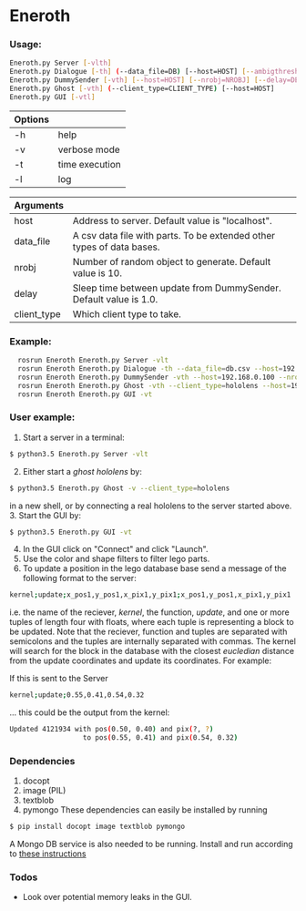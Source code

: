 # Eneroth  
### Usage:
```sh
Eneroth.py Server [-vlth]
Eneroth.py Dialogue [-th] (--data_file=DB) [--host=HOST] [--ambigthresh=AMBIGTHRESH]
Eneroth.py DummySender [-vth] [--host=HOST] [--nrobj=NROBJ] [--delay=DELAY]
Eneroth.py Ghost [-vth] (--client_type=CLIENT_TYPE) [--host=HOST] 
Eneroth.py GUI [-vtl]
```

| Options  |   |
| ------ | ------ |
| -h | help |
| -v | verbose mode |
| -t | time execution |
| -l | log |

|  Arguments |   |
| ------ | ------ |
| host |  Address to server. Default value is "localhost". |
| data_file | A csv data file with parts. To be extended other types of data bases. |
| nrobj | Number of random object to generate. Default value is 10. |
| delay | Sleep time between update from DummySender. Default value is 1.0. |
| client_type | Which client type to take. |

### Example:
```sh
  rosrun Eneroth Eneroth.py Server -vlt
  rosrun Eneroth Eneroth.py Dialogue -th --data_file=db.csv --host=192.168.0.100 --ambigthresh=0.5
  rosrun Eneroth Eneroth.py DummySender -vth --host=192.168.0.100 --nrobj=20 --delay=2.0
  rosrun Eneroth Eneroth.py Ghost -vth --client_type=hololens --host=192.168.0.100
  rosrun Eneroth Eneroth.py GUI -vt
 ```
 
 ### User example:
 1. Start a server in a terminal:
 ```sh
$ python3.5 Eneroth.py Server -vlt
```
2. Either start a *ghost hololens* by:
 ```sh
$ python3.5 Eneroth.py Ghost -v --client_type=hololens
```
in a new shell, or by connecting a real hololens to the server started above.
3. Start the GUI by:
 ```sh
$ python3.5 Eneroth.py GUI -vt
```
4. In the GUI click on "Connect" and click "Launch".
5. Use the color and shape filters to filter lego parts.
6. To update a position in the lego database base send a message of the following format to the server:
```sh
kernel;update;x_pos1,y_pos1,x_pix1,y_pix1;x_pos1,y_pos1,x_pix1,y_pix1
```
i.e. the name of the reciever, *kernel*, the function, *update*, and one or more tuples of length four with floats, where each tuple is representing a block to be updated. Note that the reciever, function and tuples are separated with semicolons and the tuples are internally separated with commas. The kernel will search for the block in the database with the closest *eucledian* distance from the update coordinates and update its coordinates. For example:

If this is sent to the Server
```sh
kernel;update;0.55,0.41,0.54,0.32
```
... this could be the output from the kernel:
```sh
Updated 4121934 with pos(0.50, 0.40) and pix(?, ?)
                  to pos(0.55, 0.41) and pix(0.54, 0.32)
```

### Dependencies
1. docopt
2. image (PIL)
3. textblob
4. pymongo
These dependencies can easily be installed by running
```sh
$ pip install docopt image textblob pymongo
```
A Mongo DB service is also needed to be running. Install and run according to [these instructions](https://docs.mongodb.com/manual/tutorial/install-mongodb-on-windows/)

### Todos
 - Look over potential memory leaks in the GUI.









